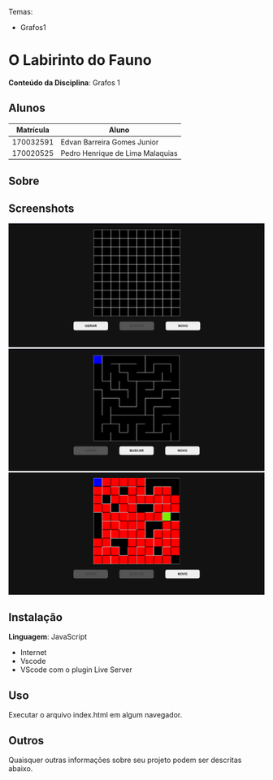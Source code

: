 Temas:
 - Grafos1
 

# O Labirinto do Fauno

**Conteúdo da Disciplina**: Grafos 1<br>

## Alunos
|Matrícula | Aluno |
| -- | -- |
| 170032591  |  Edvan Barreira Gomes Junior |
| 170020525  |  Pedro Henrique de Lima Malaquias |

## Sobre 

 

## Screenshots
![](img/grafos-inicial.png)
![](img/grafos-gerado.png)
![](img/grafos-finalizado.png)

## Instalação 
**Linguagem**: JavaScript<br>
* Internet
* Vscode
* VScode com o plugin Live Server

## Uso 
Executar o arquivo index.html em algum navegador.

## Outros 
Quaisquer outras informações sobre seu projeto podem ser descritas abaixo.




